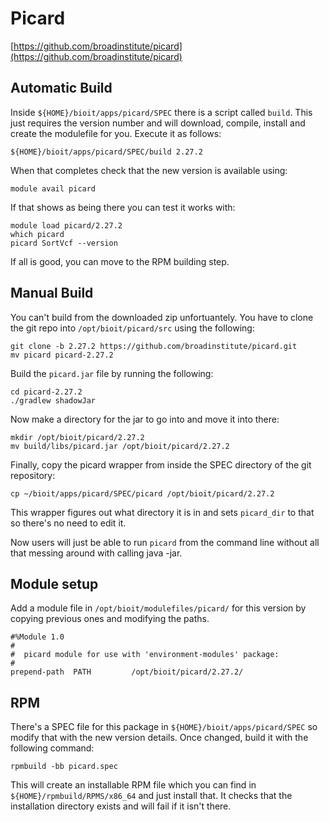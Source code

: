 # Picard

[https://github.com/broadinstitute/picard](https://github.com/broadinstitute/picard)

## Automatic Build

Inside `${HOME}/bioit/apps/picard/SPEC` there is a script called `build`. This just requires the version number and will download, compile, install and create the modulefile for you. Execute it as follows:

    ${HOME}/bioit/apps/picard/SPEC/build 2.27.2

When that completes check that the new version is available using:

    module avail picard

If that shows as being there you can test it works with:

    module load picard/2.27.2
    which picard
    picard SortVcf --version

If all is good, you can move to the RPM building step.

## Manual Build

You can't build from the downloaded zip unfortuantely. You have to clone the git repo into `/opt/bioit/picard/src` using the following:

    git clone -b 2.27.2 https://github.com/broadinstitute/picard.git
    mv picard picard-2.27.2

Build the `picard.jar` file by running the following:

    cd picard-2.27.2
    ./gradlew shadowJar

Now make a directory for the jar to go into and move it into there:

    mkdir /opt/bioit/picard/2.27.2
    mv build/libs/picard.jar /opt/bioit/picard/2.27.2

Finally, copy the picard wrapper from inside the SPEC directory of the git repository:

    cp ~/bioit/apps/picard/SPEC/picard /opt/bioit/picard/2.27.2

This wrapper figures out what directory it is in and sets `picard_dir` to that so there's no need to edit it.

Now users will just be able to run `picard` from the command line without all that messing around with calling java -jar.

## Module setup

Add a module file in `/opt/bioit/modulefiles/picard/` for this version by copying previous ones and modifying the paths.

    #%Module 1.0
    #
    #  picard module for use with 'environment-modules' package:
    #
    prepend-path  PATH         /opt/bioit/picard/2.27.2/

## RPM

There's a SPEC file for this package in `${HOME}/bioit/apps/picard/SPEC` so modify that with the new version details. Once changed, build it with the following command:

    rpmbuild -bb picard.spec

This will create an installable RPM file which you can find in `${HOME}/rpmbuild/RPMS/x86_64` and just install that. It checks that the installation directory exists and will fail if it isn't there.
